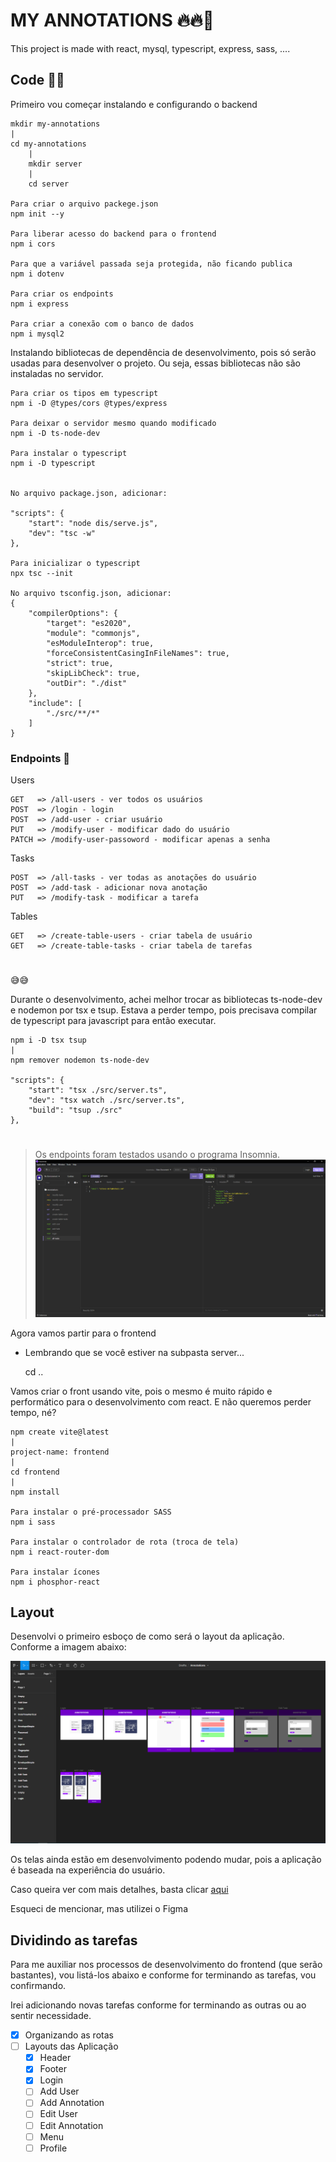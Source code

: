 # MY ANNOTATIONS 🔥🔥🚀

This project is made with react, mysql, typescript, express, sass, ....

## Code 👨‍💻

Primeiro vou começar instalando e configurando o backend

    mkdir my-annotations
    |
    cd my-annotations
        |
        mkdir server
        |
        cd server

    Para criar o arquivo packege.json
    npm init --y

    Para liberar acesso do backend para o frontend
    npm i cors

    Para que a variável passada seja protegida, não ficando publica
    npm i dotenv

    Para criar os endpoints
    npm i express

    Para criar a conexão com o banco de dados
    npm i mysql2

Instalando bibliotecas de dependência de desenvolvimento, pois só serão usadas para desenvolver o projeto. Ou seja, essas bibliotecas não são instaladas no servidor.

    Para criar os tipos em typescript
    npm i -D @types/cors @types/express

    Para deixar o servidor mesmo quando modificado
    npm i -D ts-node-dev

    Para instalar o typescript
    npm i -D typescript


    No arquivo package.json, adicionar:

    "scripts": {
        "start": "node dis/serve.js",
        "dev": "tsc -w"
    },

    Para inicializar o typescript
    npx tsc --init

    No arquivo tsconfig.json, adicionar:
    {
        "compilerOptions": {
            "target": "es2020",
            "module": "commonjs",
            "esModuleInterop": true,
            "forceConsistentCasingInFileNames": true,
            "strict": true,
            "skipLibCheck": true,
            "outDir": "./dist"
        },
        "include": [
            "./src/**/*"
        ]
    }

### Endpoints 🔴

Users

    GET   => /all-users - ver todos os usuários
    POST  => /login - login
    POST  => /add-user - criar usuário
    PUT   => /modify-user - modificar dado do usuário
    PATCH => /modify-user-passoword - modificar apenas a senha

Tasks

    POST  => /all-tasks - ver todas as anotações do usuário
    POST  => /add-task - adicionar nova anotação
    PUT   => /modify-task - modificar a tarefa

Tables

    GET   => /create-table-users - criar tabela de usuário
    GET   => /create-table-tasks - criar tabela de tarefas

#

😅😅

Durante o desenvolvimento, achei melhor trocar as bibliotecas ts-node-dev e nodemon por tsx e tsup. Estava a perder tempo, pois precisava compilar de typescript para javascript para então executar.

    npm i -D tsx tsup
    |
    npm remover nodemon ts-node-dev

    "scripts": {
        "start": "tsx ./src/server.ts",
        "dev": "tsx watch ./src/server.ts",
        "build": "tsup ./src"
    },

#

> Os endpoints foram testados usando o programa Insomnia.
> ![Insomnia](./screenshots/insomnia.PNG)

Agora vamos partir para o frontend

- Lembrando que se você estiver na subpasta server...

  cd ..

Vamos criar o front usando vite, pois o mesmo é muito rápido e performático para o desenvolvimento com react. E não queremos perder tempo, né?

    npm create vite@latest
    |
    project-name: frontend
    |
    cd frontend
    |
    npm install

    Para instalar o pré-processador SASS
    npm i sass

    Para instalar o controlador de rota (troca de tela)
    npm i react-router-dom

    Para instalar ícones
    npm i phosphor-react

## Layout

Desenvolvi o primeiro esboço de como será o layout da aplicação. Conforme a imagem abaixo:

![Figma](./screenshots/figma.PNG)

Os telas ainda estão em desenvolvimento podendo mudar, pois a aplicação é baseada na experiência do usuário.

Caso queira ver com mais detalhes, basta clicar [aqui](https://www.figma.com/file/8Kd9u0RBY90LManQvgUgWj/Annotations?type=design&node-id=0-1&t=HxUz0y7gD7RmYglU-0)

Esqueci de mencionar, mas utilizei o Figma

## Dividindo as tarefas

Para me auxiliar nos processos de desenvolvimento do frontend (que serão bastantes), vou listá-los abaixo e conforme for terminando as tarefas, vou confirmando.

Irei adicionando novas tarefas conforme for terminando as outras ou ao sentir necessidade.

- [x] Organizando as rotas
- [ ] Layouts das Aplicação
  - [x] Header
  - [x] Footer
  - [x] Login
  - [ ] Add User
  - [ ] Add Annotation
  - [ ] Edit User
  - [ ] Edit Annotation
  - [ ] Menu
  - [ ] Profile
